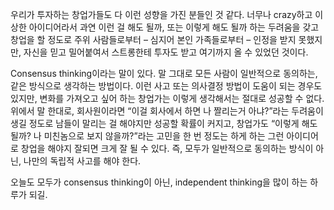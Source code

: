 
우리가 투자하는 창업가들도 다 이런 성향을 가진 분들인 것 같다. 너무나 crazy하고 이상한 아이디어라서 과연 이런 걸 해도 될까, 또는 이렇게 해도 될까 하는 두려움을 갖고 창업을 할 정도로 주위 사람들로부터 – 심지어 본인 가족들로부터 – 인정을 받지 못했지만, 자신을 믿고 밀어붙여서 스트롱한테 투자도 받고 여기까지 올 수 있었던 것이다.

Consensus thinking이라는 말이 있다. 말 그대로 모든 사람이 일반적으로 동의하는, 같은 방식으로 생각하는 방법이다. 이런 사고 또는 의사결정 방법이 도움이 되는 경우도 있지만, 변화를 가져오고 싶어 하는 창업가는 이렇게 생각해서는 절대로 성공할 수 없다. 위에서 말 한대로, 회사원이라면 “이걸 회사에서 하면 나 짤리는거 아냐?”라는 두려움이 생길 정도로 남들이 말리는 걸 해야지만 성공할 확률이 커지고, 창업가도 “이렇게 해도 될까? 나 미친놈으로 보지 않을까?”라는 고민을 한 번 정도는 하게 하는 그런 아이디어로 창업을 해야지 잘되면 크게 잘 될 수 있다. 즉, 모두가 일반적으로 동의하는 방식이 아닌, 나만의 독립적 사고를 해야 한다.

오늘도 모두가 consensus thinking이 아닌, independent thinking을 많이 하는 하루가 되길.